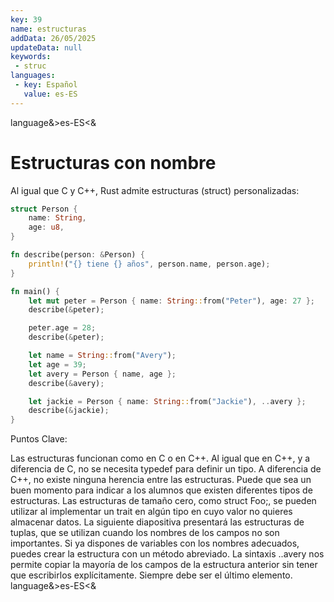 ```yaml
---
key: 39
name: estructuras
addData: 26/05/2025
updateData: null
keywords: 
 - struc
languages:
 - key: Español
   value: es-ES
---
```

language&>es-ES<&
# Estructuras con nombre

Al igual que C y C++, Rust admite estructuras (struct) personalizadas:

```rust
struct Person {
    name: String,
    age: u8,
}

fn describe(person: &Person) {
    println!("{} tiene {} años", person.name, person.age);
}

fn main() {
    let mut peter = Person { name: String::from("Peter"), age: 27 };
    describe(&peter);

    peter.age = 28;
    describe(&peter);

    let name = String::from("Avery");
    let age = 39;
    let avery = Person { name, age };
    describe(&avery);

    let jackie = Person { name: String::from("Jackie"), ..avery };
    describe(&jackie);
}
```

Puntos Clave:

Las estructuras funcionan como en C o en C++.
Al igual que en C++, y a diferencia de C, no se necesita typedef para definir un tipo.
A diferencia de C++, no existe ninguna herencia entre las estructuras.
Puede que sea un buen momento para indicar a los alumnos que existen diferentes tipos de estructuras.
Las estructuras de tamaño cero, como struct Foo;, se pueden utilizar al implementar un trait en algún tipo en cuyo valor no quieres almacenar datos.
La siguiente diapositiva presentará las estructuras de tuplas, que se utilizan cuando los nombres de los campos no son importantes.
Si ya dispones de variables con los nombres adecuados, puedes crear la estructura con un método abreviado.
La sintaxis ..avery nos permite copiar la mayoría de los campos de la estructura anterior sin tener que escribirlos explícitamente. Siempre debe ser
el último elemento.
language&>es-ES<&